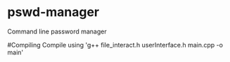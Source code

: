 # pswd-manager
Command line password manager

#Compiling
Compile using 'g++ file_interact.h userInterface.h main.cpp -o main'

